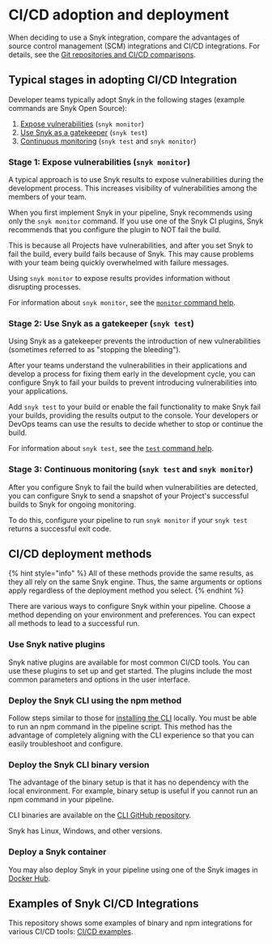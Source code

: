 # CI/CD adoption and deployment

When deciding to use a Snyk integration, compare the advantages of source control management (SCM) integrations and CI/CD integrations. For details, see the [Git repositories and CI/CD comparisons](broken-reference).

## Typical stages in adopting CI/CD Integration

Developer teams typically adopt Snyk in the following stages (example commands are Snyk Open Source):

1. [Expose vulnerabilities](ci-cd-adoption-and-deployment.md#stage-1-expose-vulnerabilities-snyk-monitor) (`snyk monitor`)
2. [Use Snyk as a gatekeeper](ci-cd-adoption-and-deployment.md#stage-2-use-snyk-as-a-gatekeeper-snyk-test) (`snyk test`)
3. [Continuous monitoring](ci-cd-adoption-and-deployment.md#stage-3-continuous-monitoring-snyk-test-and-snyk-monitor) (`snyk test` and `snyk monitor`)

### Stage 1: Expose vulnerabilities (`snyk monitor`)

A typical approach is to use Snyk results to expose vulnerabilities during the development process. This increases visibility of vulnerabilities among the members of your team.

When you first implement Snyk in your pipeline, Snyk recommends using only the `snyk monitor` command. If you use one of the Snyk CI plugins, Snyk recommends that you configure the plugin to NOT fail the build.

This is because all Projects have vulnerabilities, and after you set Snyk to fail the build, every build fails because of Snyk. This may cause problems with your team being quickly overwhelmed with failure messages.

Using `snyk monitor` to expose results provides information without disrupting processes.

For information about `snyk monitor`, see the [`monitor` command help](../../snyk-cli/commands/monitor.md).

### Stage 2: Use Snyk as a gatekeeper (`snyk test`)

Using Snyk as a gatekeeper prevents the introduction of new vulnerabilities (sometimes referred to as "stopping the bleeding").

After your teams understand the vulnerabilities in their applications and develop a process for fixing them early in the development cycle, you can configure Snyk to fail your builds to prevent introducing vulnerabilities into your applications.

Add `snyk test` to your build or enable the fail functionality to make Snyk fail your builds, providing the results output to the console. Your developers or DevOps teams can use the results to decide whether to stop or continue the build.

For information about `snyk test`, see the [`test` command help](../../snyk-cli/commands/test.md).

### Stage 3: Continuous monitoring (`snyk test` and `snyk monitor`)

After you configure Snyk to fail the build when vulnerabilities are detected, you can configure Snyk to send a snapshot of your Project's successful builds to Snyk for ongoing monitoring.

To do this, configure your pipeline to run `snyk monitor` if your `snyk test` returns a successful exit code.

## CI/CD deployment methods

{% hint style="info" %}
All of these methods provide the same results, as they all rely on the same Snyk engine. Thus, the same arguments or options apply regardless of the deployment method you select.
{% endhint %}

There are various ways to configure Snyk within your pipeline. Choose a method depending on your environment and preferences. You can expect all methods to lead to a successful run.

### **Use Snyk native plugins**

Snyk native plugins are available for most common CI/CD tools. You can use these plugins to set up and get started. The plugins include the most common parameters and options in the user interface.

### **Deploy the Snyk CLI using the npm method**

Follow steps similar to those for [installing the CLI](../../snyk-cli/install-or-update-the-snyk-cli/) locally. You must be able to run an npm command in the pipeline script. This method has the advantage of completely aligning with the CLI experience so that you can easily troubleshoot and configure.

### **Deploy the Snyk CLI binary version**

The advantage of the binary setup is that it has no dependency with the local environment. For example, binary setup is useful if you cannot run an npm command in your pipeline.

CLI binaries are available on the [CLI GitHub repository](https://github.com/snyk/cli/tags).

Snyk has Linux, Windows, and other versions.

### **Deploy a Snyk container**

You may also deploy Snyk in your pipeline using one of the Snyk images in [Docker Hub](https://hub.docker.com/r/snyk/snyk).

## Examples of Snyk CI/CD Integrations

This repository shows some examples of binary and npm integrations for various CI/CD tools: [CI/CD examples](https://github.com/snyk-labs/snyk-cicd-integration-examples).
